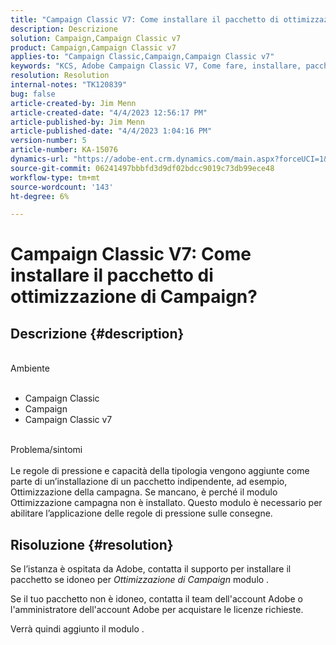 ```yaml
---
title: "Campaign Classic V7: Come installare il pacchetto di ottimizzazione di Campaign?"
description: Descrizione
solution: Campaign,Campaign Classic v7
product: Campaign,Campaign Classic v7
applies-to: "Campaign Classic,Campaign,Campaign Classic v7"
keywords: "KCS, Adobe Campaign Classic V7, Come fare, installare, pacchetto di ottimizzazione della campagna, Adobe Campaign, Adobe Campaign Classic"
resolution: Resolution
internal-notes: "TK120839"
bug: false
article-created-by: Jim Menn
article-created-date: "4/4/2023 12:56:17 PM"
article-published-by: Jim Menn
article-published-date: "4/4/2023 1:04:16 PM"
version-number: 5
article-number: KA-15076
dynamics-url: "https://adobe-ent.crm.dynamics.com/main.aspx?forceUCI=1&pagetype=entityrecord&etn=knowledgearticle&id=772bfd14-e8d2-ed11-a7c7-6045bd006b4b"
source-git-commit: 06241497bbbfd3d9df02bdcc9019c73db99ece48
workflow-type: tm+mt
source-wordcount: '143'
ht-degree: 6%

---
```


# Campaign Classic V7: Come installare il pacchetto di ottimizzazione di Campaign?

## Descrizione {#description}

<br>Ambiente<br><br>
- Campaign Classic
- Campaign
- Campaign Classic v7


<br>Problema/sintomi<br><br>
Le regole di pressione e capacità della tipologia vengono aggiunte come parte di un’installazione di un pacchetto indipendente, ad esempio, Ottimizzazione della campagna. Se mancano, è perché il modulo Ottimizzazione campagna non è installato.
Questo modulo è necessario per abilitare l’applicazione delle regole di pressione sulle consegne.




## Risoluzione {#resolution}


Se l’istanza è ospitata da Adobe, contatta il supporto per installare il pacchetto se idoneo per *Ottimizzazione di Campaign* modulo .

Se il tuo pacchetto non è idoneo, contatta il team dell&#39;account Adobe o l&#39;amministratore dell&#39;account Adobe per acquistare le licenze richieste.

Verrà quindi aggiunto il modulo .
